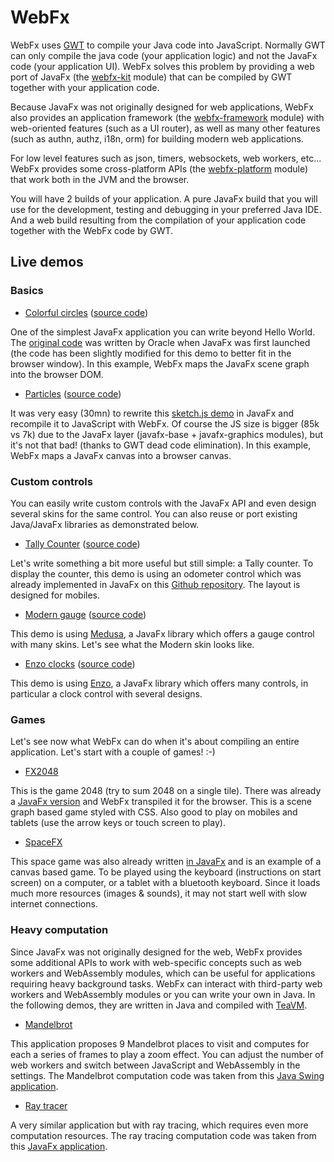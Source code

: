 # WebFx
WebFx uses [GWT][gwt-website] to compile your Java code into JavaScript.
Normally GWT can only compile the java code (your application logic) and not the JavaFx code (your application UI).
WebFx solves this problem by providing a web port of JavaFx (the [webfx-kit][webfx-kit-link] module)
that can be compiled by GWT together with your application code.

Because JavaFx was not originally designed for web applications, WebFx also provides an application framework
(the [webfx-framework][webfx-framework-link] module) with web-oriented features (such as a UI router),
as well as many other features (such as authn, authz, i18n, orm) for building modern web applications.

For low level features such as json, timers, websockets, web workers, etc... WebFx provides some cross-platform APIs
(the [webfx-platform][webfx-platform-link] module) that work both in the JVM and the browser.

You will have 2 builds of your application.
A pure JavaFx build that you will use for the development, testing and debugging in your preferred Java IDE.
And a web build resulting from the compilation of your application code together with the WebFx code by GWT.

## Live demos

### Basics

* [Colorful circles][webfx-colorfulcircles-demo-link] ([source code][webfx-colorfulcircles-source-link])

One of the simplest JavaFx application you can write beyond Hello World.
The [original code][colorfulcircles-oracle-code-link] was written by Oracle when JavaFx was first launched
(the code has been slightly modified for this demo to better fit in the browser window).
In this example, WebFx maps the JavaFx scene graph into the browser DOM.

* [Particles][webfx-particles-demo-link] ([source code][webfx-particles-source-link])

It was very easy (30mn) to rewrite this [sketch.js demo][sketch-particles-demo-link] in JavaFx
and recompile it to JavaScript with WebFx.
Of course the JS size is bigger (85k vs 7k) due to the JavaFx layer (javafx-base + javafx-graphics modules), but it's not that bad! (thanks to GWT dead code elimination).
In this example, WebFx maps a JavaFx canvas into a browser canvas.

### Custom controls

You can easily write custom controls with the JavaFx API and even design several skins for the same control.
You can also reuse or port existing Java/JavaFx libraries as demonstrated below.

* [Tally Counter][webfx-tallycounter-demo-link] ([source code][webfx-tallycounter-source-link])

Let's write something a bit more useful but still simple: a Tally counter.
To display the counter, this demo is using an odometer control which was already implemented in JavaFx on this [Github repository][hansolo-odometer-link].
The layout is designed for mobiles.

* [Modern gauge][webfx-moderngauge-demo-link] ([source code][webfx-moderngauge-source-link])

This demo is using [Medusa][hansolo-medusa-link], a JavaFx library which offers a gauge control with many skins.
Let's see what the Modern skin looks like.

* [Enzo clocks][webfx-enzoclocks-demo-link] ([source code][webfx-enzoclocks-source-link])

This demo is using [Enzo][hansolo-enzo-link], a JavaFx library which offers many controls, in particular a clock control with several designs. 

### Games

Let's see now what WebFx can do when it's about compiling an entire application. 
Let's start with a couple of games! :-)

* [FX2048][webfx-fx2048-demo-link]

This is the game 2048 (try to sum 2048 on a single tile).
There was already a [JavaFx version][fx2048-link] and WebFx transpiled it for the browser.
This is a scene graph based game styled with CSS.
Also good to play on mobiles and tablets
(use the arrow keys or touch screen to play). 

* [SpaceFX][webfx-spacefx-demo-link]

This space game was also already written [in JavaFx][hansolo-spacefx-link] and is an example of a canvas based game.
To be played using the keyboard (instructions on start screen) on a computer, or a tablet with a bluetooth keyboard.
Since it loads much more resources (images & sounds), it may not start well with slow internet connections.

### Heavy computation

Since JavaFx was not originally designed for the web, WebFx provides some additional APIs to work with web-specific concepts
such as web workers and WebAssembly modules, which can be useful for applications requiring heavy background tasks.
WebFx can interact with third-party web workers and WebAssembly modules or you can write your own in Java.
In the following demos, they are written in Java and compiled with [TeaVM][teavm-website]. 

* [Mandelbrot][webfx-mandelbrot-demo-link]

This application proposes 9 Mandelbrot places to visit and computes for each a series of frames to play a zoom effect.
You can adjust the number of web workers and switch between JavaScript and WebAssembly in the settings.
The Mandelbrot computation code was taken from this [Java Swing application][mandelbrot-computation-source].  

* [Ray tracer][webfx-raytracer-demo-link]

A very similar application but with ray tracing, which requires even more computation resources.
The ray tracing computation code was taken from this [JavaFx application][raytracer-computation-source].  


[gwt-website]: http://www.gwtproject.org/
[teavm-website]: http://teavm.org/
[webfx-kit-link]: https://github.com/webfx-project/webfx/blob/master/webfx-kit
[webfx-framework-link]: https://github.com/webfx-project/webfx/blob/master/webfx-framework
[webfx-platform-link]: https://github.com/webfx-project/webfx/blob/master/webfx-platform
[webfx-colorfulcircles-demo-link]: https://webfx-colorfulcircles-demo.netlify.app
[webfx-colorfulcircles-source-link]: https://github.com/webfx-project/webfx/blob/master/webfx-demos/webfx-demo-colorfulcircles/webfx-demo-colorfulcircles-application/src/main/java/webfx/demo/colorfulcircles/ColorfulCircles.java
[webfx-particles-demo-link]: https://webfx-particles-demo.netlify.app
[webfx-particles-source-link]: https://github.com/webfx-project/webfx/blob/master/webfx-demos/webfx-demo-particles/webfx-demo-particles-application/src/main/java/webfx/demo/particles/ParticlesApplication.java
[webfx-tallycounter-demo-link]: https://webfx-tallycounter-demo.netlify.app
[webfx-tallycounter-source-link]: https://github.com/webfx-project/webfx/blob/master/webfx-demos/webfx-demo-tallycounter/webfx-demo-tallycounter-application/src/main/java/webfx/demo/tallycounter/TallyCounterApplication.java
[webfx-moderngauge-demo-link]: https://webfx-moderngauge-demo.netlify.app
[webfx-moderngauge-source-link]: https://github.com/webfx-project/webfx/blob/master/webfx-demos/webfx-demo-moderngauge/webfx-demo-moderngauge-application/src/main/java/webfx/demo/moderngauge/ModernGaugeApplication.java
[webfx-enzoclocks-demo-link]: https://webfx-enzoclocks-demo.netlify.app
[webfx-enzoclocks-source-link]: https://github.com/webfx-project/webfx/blob/master/webfx-demos/webfx-demo-enzoclocks/webfx-demo-enzoclocks-application/src/main/java/webfx/demo/enzoclocks/EnzoClocksApplication.java
[webfx-spacefx-demo-link]: https://webfx-spacefx-demo.netlify.app
[webfx-fx2048-demo-link]: https://webfx-fx2048-demo.netlify.app
[webfx-mandelbrot-demo-link]: https://webfx-mandelbrot-demo.netlify.app
[mandelbrot-computation-source]: http://math.hws.edu/eck/js/mandelbrot/java/xMandelbrotSource-1-2/edu/hws/eck/umb/
[webfx-raytracer-demo-link]: https://webfx-raytracer-demo.netlify.app
[raytracer-computation-source]: https://github.com/steventrowland/JavaFX-Ray-Tracer
[colorfulcircles-oracle-code-link]: https://docs.oracle.com/javafx/2/get_started/ColorfulCircles.java.html
[sketch-particles-demo-link]: https://soulwire.github.io/sketch.js/examples/particles.html
[hansolo-odometer-link]: https://github.com/HanSolo/odometer
[hansolo-medusa-link]: https://github.com/HanSolo/Medusa
[hansolo-enzo-link]: https://bitbucket.org/hansolo/enzo/src
[hansolo-spacefx-link]: https://github.com/HanSolo/SpaceFX
[fx2048-link]: https://github.com/brunoborges/fx2048